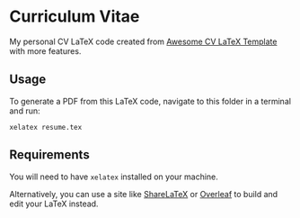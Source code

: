 # Curriculum Vitae
My personal CV LaTeX code created from [Awesome CV LaTeX Template](https://github.com/posquit0/Awesome-CV) with more features.

## Usage
To generate a PDF from this LaTeX code, navigate to this folder in a terminal and run:

    xelatex resume.tex

## Requirements
You will need to have `xelatex` installed on your machine.

Alternatively, you can use a site like [ShareLaTeX](https://it.sharelatex.com/) or [Overleaf](https://www.overleaf.com/) to build and edit your LaTeX instead.

